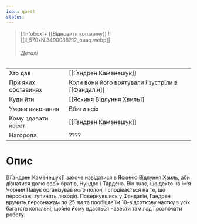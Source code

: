 ```yaml
---
icon: quest
status:
---
```

>[!infobox]+
> [[Відновити копалину]]
>![[il_570xN.3490088212_ouaq.webp]]
> ###### Деталі
|                     |                                        |
| ------------------- | -------------------------------------- |
| Хто дав             | [[Ґандрен Каменешук]]                               |
| При яких обставинах | Коли вони його врятували і зустріли в [[Фандалін]]                    |
| Куди йти            | [[Яскиня Відлуння Хвиль]]|
| Умови виконання     | Вбити всіх                       |
| Кому здавати квест  | [[Ґандрен Каменешук]]                               |
| Нагорода            | ????                                 |

# Опис 
[[Ґандрен Каменешук]] захоче навідатися в Яскиню Відлуння Хвиль, аби дізнатися долю своїх братів, Нундро і Тардена. Він знає, що дехто на ім’я Чорний Павук організував його полон, і сподівається на те, що персонажі зупинять лиходія. Повернувшись у Фандалін, Ґандрен вручить персонажам по 25 зм та пообіцяє їм 10-відсоткову частку з усіх багатств копальні, щойно йому вдасться навести там лад і розпочати роботу.